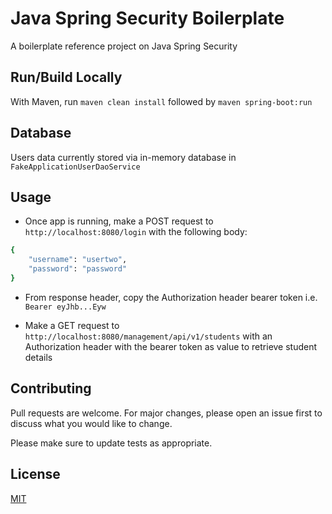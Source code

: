 # Java Spring Security Boilerplate

A boilerplate reference project on Java Spring Security

## Run/Build Locally

With Maven, run `maven clean install` followed by `maven spring-boot:run`

## Database

Users data currently stored via in-memory database in `FakeApplicationUserDaoService`

## Usage  

- Once app is running, make a POST request to `http://localhost:8080/login` with the following body:

```bash
{
    "username": "usertwo",
    "password": "password"
}
```

- From response header, copy the Authorization header bearer token i.e. `Bearer eyJhb...Eyw`

- Make a GET request to `http://localhost:8080/management/api/v1/students` with an Authorization header with the bearer token as value to retrieve student details


## Contributing
Pull requests are welcome. For major changes, please open an issue first to discuss what you would like to change.

Please make sure to update tests as appropriate.

## License
[MIT](https://choosealicense.com/licenses/mit/)



